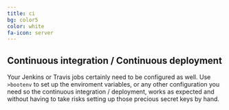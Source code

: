 ```yaml
---
title: ci
bg: color5
color: white
fa-icon: server
---
```


## Continuous integration / Continuous deployment

Your Jenkins or Travis jobs certainly need to be configured as well. Use `>bootenv` to set up the enviroment variables, or any other configuration you need so the continuous integration / deployment, works as expected and without having to take risks setting up those precious secret keys by hand.

